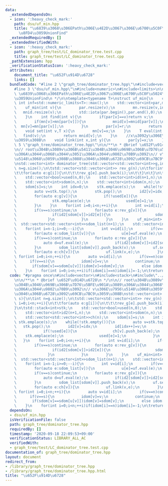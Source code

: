 ```yaml
---
data:
  _extendedDependsOn:
  - icon: ':heavy_check_mark:'
    path: dsu/uf_min.hpp
    title: "\u6839\u3068\u306EPath\u306E\u4E2D\u3067\u306E\u6700\u5C0F\u5024\u3092\
      \u8FD4\u3059UnionFind"
  _extendedRequiredBy: []
  _extendedVerifiedWith:
  - icon: ':heavy_check_mark:'
    path: graph_tree/test/LC_dominator_tree.test.cpp
    title: graph_tree/test/LC_dominator_tree.test.cpp
  _pathExtension: hpp
  _verificationStatusIcon: ':heavy_check_mark:'
  attributes:
    document_title: "\u652F\u914D\u6728"
    links: []
  bundledCode: "#line 2 \"graph_tree/dominator_tree.hpp\"\n#include<vector>\n#include<stack>\n\
    #line 3 \"dsu/uf_min.hpp\"\n#include<numeric>\n#include<limits>\n\n/**\n * @brief\
    \ \u6839\u3068\u306EPath\u306E\u4E2D\u3067\u306E\u6700\u5C0F\u5024\u3092\u8FD4\
    \u3059UnionFind\n */\n\ntemplate<typename T>\nstruct uf_min{\n    constexpr static\
    \ int inf=std::numeric_limits<T>::max();\n    std::vector<int>par,mnid;\n    std::vector<T>mn;\n\
    \    uf_min(int v){\n        par.resize(v);\n        mn.resize(v,inf);\n     \
    \   mnid.resize(v);\n        std::iota(par.begin(),par.end(),0);\n        std::iota(mnid.begin(),mnid.end(),0);\n\
    \    }\n    int find(int v){\n        if(par[v]==v)return v;\n        int r=find(par[v]);\n\
    \        if(mn[v]>mn[par[v]]){\n            mnid[v]=mnid[par[v]];\n          \
    \  mn[v]=mn[par[v]];\n        }\n        par[v]=r;\n        return r;\n    }\n\
    \    void set(int v,T x){\n        mn[v]=x;\n    }\n    T eval(int v){\n     \
    \   find(v);\n        return mnid[v];\n    }\n    //x\u3092y\u306E\u89AA\u306B\
    \u3059\u308B\n    void link(int x,int y){\n        par[y]=x;\n    }\n};\n#line\
    \ 5 \"graph_tree/dominator_tree.hpp\"\n\n/**\n * @brief \u652F\u914D\u6728\n */\n\
    \n// root\u304B\u3089v\u306B\u5411\u304B\u3046\u969B\u306B\u7D76\u5BFE\u901A\u3089\
    \u306A\u3044\u3068\u3044\u3051\u306A\u3044\u9802\u70B9\u3092\n// v\u306E\u7956\
    \u5148\u3068\u3059\u308B\u3088\u3046\u306B\u6728\u3092\u69CB\u7BC9\u3059\u308B\
    \nstd::vector<int> dominator_tree(std::vector<std::vector<int>>g,int s){\n\tint\
    \ n=g.size();\n\tstd::vector<std::vector<int>> rev_g(n);\n\tfor(int i=0;i<n;++i){\n\
    \t\tfor(auto e:g[i]){\n\t\t\trev_g[e].push_back(i);\n\t\t}\n\t}\n\tstd::stack<int>stk;\n\
    \    std::vector<bool>used(n,0);\n    std::vector<int>id(n+1,n);\n    std::vector<int>id2(n+1,n);\n\
    \    std::vector<int>sdom(n,n);\n    std::vector<int>idom(n,n);\n    std::vector<std::vector<int>>ch(n);\n\
    \    sdom[s]=s;\n    int idx=0;\n    stk.emplace(s);\n    while(!stk.empty()){\n\
    \        auto v=stk.top();\n        stk.pop();\n        id2[v]=idx;\n        id[idx++]=v;\n\
    \        for(auto e:g[v]){\n            if(!used[e]){\n                ch[v].push_back(e);\n\
    \                stk.emplace(e);\n                used[e]=1;\n            }\n\
    \        }\n    }\n    for(int i=0;i<n;++i){\n        int v=id[i];\n        if(v==n)continue;\n\
    \        if(v==s)continue;\n        for(auto e:rev_g[v]){\n            if(id2[e]<i){\n\
    \                if(id2[sdom[v]]>id2[e]){\n                    sdom[v]=e;\n  \
    \              }\n            }\n        }\n    }\n    uf_min<int> uf(n);\n  \
    \  std::vector<std::vector<int>>sdom_list(n+1);\n    std::vector<int>u(n,-1);\n\
    \    for(int i=n-1;i>=0;--i){\n        int v=id[i];\n        if(v==n)continue;\n\
    \        for(auto e:sdom_list[v]){\n            u[e]=uf.eval(e);\n        }\n\
    \        if(v==s)continue;\n        for(auto e:rev_g[v]){\n            if(id2[e]<i)continue;\n\
    \            auto d=uf.eval(e);\n            if(id2[sdom[v]]>id2[sdom[d]])sdom[v]=sdom[d];\n\
    \        }\n        sdom_list[sdom[v]].push_back(v);\n        uf.set(v,id2[sdom[v]]);\n\
    \        for(auto e:ch[v]){\n            uf.link(v,e);\n        }\n    }\n   \
    \ for(int i=0;i<n;++i){\n        auto v=id[i];\n        if(v==n)continue;\n  \
    \      if(v==s){\n            idom[v]=v;\n            continue;\n        }\n \
    \       if(sdom[v]==sdom[u[v]])idom[v]=sdom[v];\n        else idom[v]=idom[u[v]];\n\
    \    }\n    for(int i=0;i<n;++i)if(idom[i]==n)idom[i]=-1;\n\treturn idom;\n}\n"
  code: "#pragma once\n#include<vector>\n#include<stack>\n#include\"../dsu/uf_min.hpp\"\
    \n\n/**\n * @brief \u652F\u914D\u6728\n */\n\n// root\u304B\u3089v\u306B\u5411\
    \u304B\u3046\u969B\u306B\u7D76\u5BFE\u901A\u3089\u306A\u3044\u3068\u3044\u3051\
    \u306A\u3044\u9802\u70B9\u3092\n// v\u306E\u7956\u5148\u3068\u3059\u308B\u3088\
    \u3046\u306B\u6728\u3092\u69CB\u7BC9\u3059\u308B\nstd::vector<int> dominator_tree(std::vector<std::vector<int>>g,int\
    \ s){\n\tint n=g.size();\n\tstd::vector<std::vector<int>> rev_g(n);\n\tfor(int\
    \ i=0;i<n;++i){\n\t\tfor(auto e:g[i]){\n\t\t\trev_g[e].push_back(i);\n\t\t}\n\t\
    }\n\tstd::stack<int>stk;\n    std::vector<bool>used(n,0);\n    std::vector<int>id(n+1,n);\n\
    \    std::vector<int>id2(n+1,n);\n    std::vector<int>sdom(n,n);\n    std::vector<int>idom(n,n);\n\
    \    std::vector<std::vector<int>>ch(n);\n    sdom[s]=s;\n    int idx=0;\n   \
    \ stk.emplace(s);\n    while(!stk.empty()){\n        auto v=stk.top();\n     \
    \   stk.pop();\n        id2[v]=idx;\n        id[idx++]=v;\n        for(auto e:g[v]){\n\
    \            if(!used[e]){\n                ch[v].push_back(e);\n            \
    \    stk.emplace(e);\n                used[e]=1;\n            }\n        }\n \
    \   }\n    for(int i=0;i<n;++i){\n        int v=id[i];\n        if(v==n)continue;\n\
    \        if(v==s)continue;\n        for(auto e:rev_g[v]){\n            if(id2[e]<i){\n\
    \                if(id2[sdom[v]]>id2[e]){\n                    sdom[v]=e;\n  \
    \              }\n            }\n        }\n    }\n    uf_min<int> uf(n);\n  \
    \  std::vector<std::vector<int>>sdom_list(n+1);\n    std::vector<int>u(n,-1);\n\
    \    for(int i=n-1;i>=0;--i){\n        int v=id[i];\n        if(v==n)continue;\n\
    \        for(auto e:sdom_list[v]){\n            u[e]=uf.eval(e);\n        }\n\
    \        if(v==s)continue;\n        for(auto e:rev_g[v]){\n            if(id2[e]<i)continue;\n\
    \            auto d=uf.eval(e);\n            if(id2[sdom[v]]>id2[sdom[d]])sdom[v]=sdom[d];\n\
    \        }\n        sdom_list[sdom[v]].push_back(v);\n        uf.set(v,id2[sdom[v]]);\n\
    \        for(auto e:ch[v]){\n            uf.link(v,e);\n        }\n    }\n   \
    \ for(int i=0;i<n;++i){\n        auto v=id[i];\n        if(v==n)continue;\n  \
    \      if(v==s){\n            idom[v]=v;\n            continue;\n        }\n \
    \       if(sdom[v]==sdom[u[v]])idom[v]=sdom[v];\n        else idom[v]=idom[u[v]];\n\
    \    }\n    for(int i=0;i<n;++i)if(idom[i]==n)idom[i]=-1;\n\treturn idom;\n}"
  dependsOn:
  - dsu/uf_min.hpp
  isVerificationFile: false
  path: graph_tree/dominator_tree.hpp
  requiredBy: []
  timestamp: '2020-09-18 22:09:53+09:00'
  verificationStatus: LIBRARY_ALL_AC
  verifiedWith:
  - graph_tree/test/LC_dominator_tree.test.cpp
documentation_of: graph_tree/dominator_tree.hpp
layout: document
redirect_from:
- /library/graph_tree/dominator_tree.hpp
- /library/graph_tree/dominator_tree.hpp.html
title: "\u652F\u914D\u6728"
---
```

